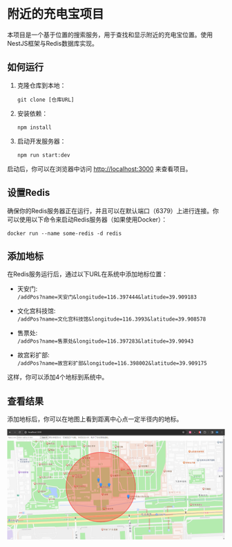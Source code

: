 # 附近的充电宝项目

本项目是一个基于位置的搜索服务，用于查找和显示附近的充电宝位置。使用NestJS框架与Redis数据库实现。

## 如何运行

1. 克隆仓库到本地：

   ```
   git clone [仓库URL]
   ```

2. 安装依赖：

   ```
   npm install
   ```

3. 启动开发服务器：
   ```
   npm run start:dev
   ```

启动后，你可以在浏览器中访问 [http://localhost:3000](http://localhost:3000) 来查看项目。

## 设置Redis

确保你的Redis服务器正在运行，并且可以在默认端口（6379）上进行连接。你可以使用以下命令来启动Redis服务器（如果使用Docker）：

```
docker run --name some-redis -d redis
```

## 添加地标

在Redis服务运行后，通过以下URL在系统中添加地标位置：

- 天安门:  
  `/addPos?name=天安门&longitude=116.397444&latitude=39.909183`

- 文化宫科技馆:  
  `/addPos?name=文化宫科技馆&longitude=116.3993&latitude=39.908578`

- 售票处:  
  `/addPos?name=售票处&longitude=116.397283&latitude=39.90943`

- 故宫彩扩部:  
  `/addPos?name=故宫彩扩部&longitude=116.398002&latitude=39.909175`

这样，你可以添加4个地标到系统中。

## 查看结果

添加地标后，你可以在地图上看到距离中心点一定半径内的地标。

![地图预览](images/preview.png)
